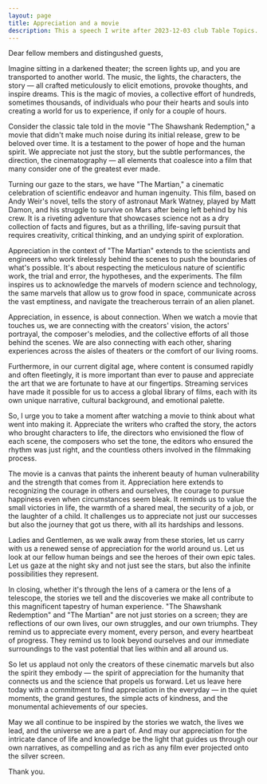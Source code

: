 ```yaml
---
layout: page
title: Appreciation and a movie
description: This a speech I write after 2023-12-03 club Table Topics.
---
```



Dear fellow members and distingushed guests,

Imagine sitting in a darkened theater; the screen lights up, and you are
transported to another world. The music, the lights, the characters, the story
— all crafted meticulously to elicit emotions, provoke thoughts, and inspire
dreams. This is the magic of movies, a collective effort of hundreds,
sometimes thousands, of individuals who pour their hearts and souls into
creating a world for us to experience, if only for a couple of hours.

Consider the classic tale told in the movie "The Shawshank Redemption," a
movie that didn't make much noise during its initial release, grew to be
beloved over time. It is a testament to the power of hope and the human
spirit. We appreciate not just the story, but the subtle performances, the
direction, the cinematography — all elements that coalesce into a film
that many consider one of the greatest ever made.

Turning our gaze to the stars, we have "The Martian," a cinematic celebration
of scientific endeavor and human ingenuity. This film, based on Andy Weir's
novel, tells the story of astronaut Mark Watney, played by Matt Damon, and his
struggle to survive on Mars after being left behind by his crew. It is a
riveting adventure that showcases science not as a dry collection of facts and
figures, but as a thrilling, life-saving pursuit that requires creativity,
critical thinking, and an undying spirit of exploration.

Appreciation in the context of "The Martian" extends to the scientists and
engineers who work tirelessly behind the scenes to push the boundaries of
what's possible. It's about respecting the meticulous nature of scientific
work, the trial and error, the hypotheses, and the experiments. The film
inspires us to acknowledge the marvels of modern science and technology, the
same marvels that allow us to grow food in space, communicate across the vast
emptiness, and navigate the treacherous terrain of an alien planet.

Appreciation, in essence, is about connection. When we watch a movie that
touches us, we are connecting with the creators' vision, the actors'
portrayal, the composer's melodies, and the collective efforts of all those
behind the scenes. We are also connecting with each other, sharing experiences
across the aisles of theaters or the comfort of our living rooms.

Furthermore, in our current digital age, where content is consumed rapidly and
often fleetingly, it is more important than ever to pause and appreciate the
art that we are fortunate to have at our fingertips. Streaming services have
made it possible for us to access a global library of films, each with its own
unique narrative, cultural background, and emotional palette.

So, I urge you to take a moment after watching a movie to think about what
went into making it. Appreciate the writers who crafted the story, the actors
who brought characters to life, the directors who envisioned the flow of each
scene, the composers who set the tone, the editors who ensured the rhythm was
just right, and the countless others involved in the filmmaking process.

The movie is a canvas that paints the inherent beauty of human vulnerability
and the strength that comes from it. Appreciation here extends to recognizing
the courage in others and ourselves, the courage to pursue happiness even when
circumstances seem bleak. It reminds us to value the small victories in life,
the warmth of a shared meal, the security of a job, or the laughter of a
child. It challenges us to appreciate not just our successes but also the
journey that got us there, with all its hardships and lessons.

Ladies and Gentlemen, as we walk away from these stories, let us carry with us
a renewed sense of appreciation for the world around us. Let us look at our
fellow human beings and see the heroes of their own epic tales. Let us gaze at
the night sky and not just see the stars, but also the infinite possibilities
they represent.

In closing, whether it's through the lens of a camera or the lens of a
telescope, the stories we tell and the discoveries we make all contribute to
this magnificent tapestry of human experience. "The Shawshank Redemption" and
"The Martian" are not just stories on a screen; they are reflections of our
own lives, our own struggles, and our own triumphs. They remind us to
appreciate every moment, every person, and every heartbeat of progress. They
remind us to look beyond ourselves and our immediate surroundings to the vast
potential that lies within and all around us.

So let us applaud not only the creators of these cinematic marvels but also
the spirit they embody — the spirit of appreciation for the humanity that
connects us and the science that propels us forward. Let us leave here today
with a commitment to find appreciation in the everyday — in the quiet moments,
the grand gestures, the simple acts of kindness, and the monumental
achievements of our species.

May we all continue to be inspired by the stories we watch, the lives we lead,
and the universe we are a part of. And may our appreciation for the intricate
dance of life and knowledge be the light that guides us through our own
narratives, as compelling and as rich as any film ever projected onto the
silver screen.

Thank you.